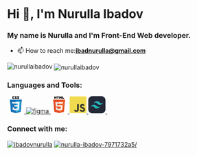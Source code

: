 <h1 align="left">Hi 👋, I'm Nurulla Ibadov</h1>
<h3 align="left">My name is Nurulla and I'm Front-End Web developer.</h3>

- 📫 How to reach me:**ibadnurulla@gmail.com**

<p><img align="left" src="https://github-readme-stats.vercel.app/api/top-langs?username=nurullaibadov&show_icons=true&locale=en&layout=compact&theme=gotham" alt="nurullaibadov" /></p>

<p>&nbsp;<img align="center" src="https://github-readme-stats.vercel.app/api?username=nurullaibadov&show_icons=true&locale=en&layout=compact&theme=gotham" alt="nurullaibadov" /></p>

<h3 align="left">Languages and Tools:</h3>
<p align="left"> <a href="https://www.w3schools.com/css/" target="_blank" rel="noreferrer"> <img src="https://raw.githubusercontent.com/devicons/devicon/master/icons/css3/css3-original-wordmark.svg" alt="css3" width="40" height="40"/> </a> <a href="https://www.figma.com/" target="_blank" rel="noreferrer"> <img src="https://www.vectorlogo.zone/logos/figma/figma-icon.svg" alt="figma" width="40" height="40"/> </a> <a href="https://www.w3.org/html/" target="_blank" rel="noreferrer"> <img src="https://raw.githubusercontent.com/devicons/devicon/master/icons/html5/html5-original-wordmark.svg" alt="html5" width="40" height="40"/> </a> <a href="https://developer.mozilla.org/en-US/docs/Web/JavaScript" target="_blank" rel="noreferrer"> <img src="https://raw.githubusercontent.com/devicons/devicon/master/icons/javascript/javascript-original.svg" alt="javascript" width="40" height="40"/> </a>  <a href="https://tailwindcss.com/" target="_blank"> <img src="https://github.com/tandpfun/skill-icons/blob/main/icons/TailwindCSS-Dark.svg"
alt="tailwind" width="40" height="40" /> </a> <span>&nbsp</span> </p>


<h3 align="left">Connect with me:</h3>
<p align="left">
<a href="https://twitter.com/ibadovnurulla" target="blank"><img align="center" src="https://raw.githubusercontent.com/rahuldkjain/github-profile-readme-generator/master/src/images/icons/Social/twitter.svg" alt="ibadovnurulla" height="30" width="40" /></a>
<a href="https://linkedin.com/in/nurulla-ibadov-7971732a5/" target="blank"><img align="center" src="https://raw.githubusercontent.com/rahuldkjain/github-profile-readme-generator/master/src/images/icons/Social/linked-in-alt.svg" alt="nurulla-ibadov-7971732a5/" height="30" width="40" /></a>
</p>
